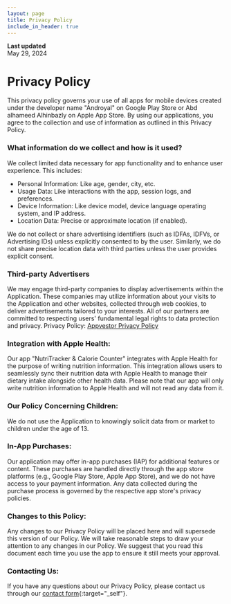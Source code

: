 ```yaml
---
layout: page
title: Privacy Policy
include_in_header: true
---
```

**Last updated**  
May 29, 2024

# Privacy Policy

This privacy policy governs your use of all apps for mobile devices created under the developer name "Androyal" on Google Play Store or Abd alhameed Alhinbazly on Apple App Store. By using our applications, you agree to the collection and use of information as outlined in this Privacy Policy.


### What information do we collect and how is it used?

We collect limited data necessary for app functionality and to enhance user experience. This includes:

- Personal Information: Like age, gender, city, etc.
- Usage Data: Like interactions with the app, session logs, and preferences.
- Device Information: Like device model, device language operating system, and IP address.
- Location Data: Precise or approximate location (if enabled).

We do not collect or share advertising identifiers (such as IDFAs, IDFVs, or Advertising IDs) unless explicitly consented to by the user. Similarly, we do not share precise location data with third parties unless the user provides explicit consent.

### Third-party Advertisers

We may engage third-party companies to display advertisements within the Application. These companies may utilize
information about your visits to the Application and other websites, collected through web cookies, to deliver
advertisements tailored to your interests. All of our partners are committed to respecting users' fundamental legal
rights to data protection and privacy.
Privacy Policy: [Appvestor Privacy Policy](https://legal.appvestor.com/privacy-policy/)


### Integration with Apple Health:

Our app "NutriTracker & Calorie Counter" integrates with Apple Health for the purpose of writing nutrition information. This integration allows users to seamlessly sync their nutrition data with Apple Health to manage their dietary intake alongside other health data. Please note that our app will only write nutrition information to Apple Health and will not read any data from it.


### Our Policy Concerning Children:

We do not use the Application to knowingly solicit data from or market to children under the age of 13. 


### In-App Purchases:

Our application may offer in-app purchases (IAP) for additional features or content. These purchases are handled directly through the app store platforms (e.g., Google Play Store, Apple App Store), and we do not have access to your payment information. Any data collected during the purchase process is governed by the respective app store's privacy policies.


### Changes to this Policy:

Any changes to our Privacy Policy will be placed here and will supersede this version of our Policy. We will take reasonable steps to draw your attention to any changes in our Policy. We suggest that you read this document each time you use the app to ensure it still meets your approval.


### Contacting Us:

If you have any questions about our Privacy Policy, please contact us through our [contact form](/contact-us){:target="_self"}.

